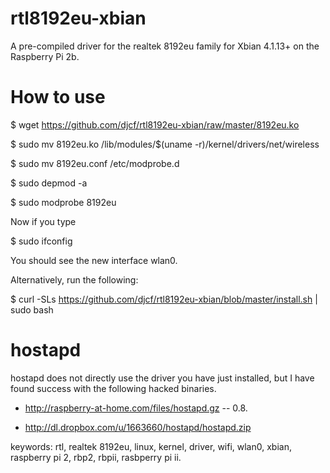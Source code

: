# rtl8192eu-xbian
A pre-compiled driver for the realtek 8192eu family for Xbian 4.1.13+ on the Raspberry Pi 2b.

# How to use

$ wget https://github.com/djcf/rtl8192eu-xbian/raw/master/8192eu.ko

$ sudo mv 8192eu.ko /lib/modules/$(uname -r)/kernel/drivers/net/wireless

$ sudo mv 8192eu.conf /etc/modprobe.d

$ sudo depmod -a

$ sudo modprobe 8192eu

Now if you type

$ sudo ifconfig

You should see the new interface wlan0.

Alternatively, run the following:

$ curl -SLs https://github.com/djcf/rtl8192eu-xbian/blob/master/install.sh | sudo bash

# hostapd

hostapd does not directly use the driver you have just installed, but I have found success with the following hacked binaries.

* http://raspberry-at-home.com/files/hostapd.gz -- 0.8.

* http://dl.dropbox.com/u/1663660/hostapd/hostapd.zip

keywords: rtl, realtek 8192eu, linux, kernel, driver, wifi, wlan0, xbian, raspberry pi 2, rbp2, rbpii, rasbperry pi ii.
